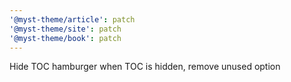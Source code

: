 ```yaml
---
'@myst-theme/article': patch
'@myst-theme/site': patch
'@myst-theme/book': patch
---
```


Hide TOC hamburger when TOC is hidden, remove unused option

